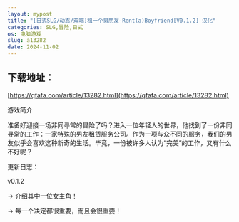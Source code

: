 ```yaml
---
layout: mypost
title: "[日式SLG/动态/双端]租一个男朋友-Rent(a)Boyfriend[V0.1.2] 汉化"
categories: SLG,冒险,日式
os: 电脑游戏
slug: a13282
date: 2024-11-02
---
```


## 下载地址：

[https://qfafa.com/article/13282.html](https://qfafa.com/article/13282.html)

游戏简介

准备好迎接一场非同寻常的冒险了吗？进入一位年轻人的世界，他找到了一份非同寻常的工作：一家特殊的男友租赁服务公司。作为一项与众不同的服务，我们的男友似乎会喜欢这种新奇的生活。毕竟，一份被许多人认为“完美”的工作，又有什么不好呢？

更新日志：

v0.1.2

-&gt; 介绍其中一位女主角！

-&gt; 每一个决定都很重要，而且会很重要！